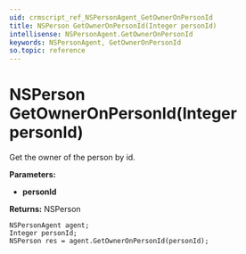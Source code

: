 ```yaml
---
uid: crmscript_ref_NSPersonAgent_GetOwnerOnPersonId
title: NSPerson GetOwnerOnPersonId(Integer personId)
intellisense: NSPersonAgent.GetOwnerOnPersonId
keywords: NSPersonAgent, GetOwnerOnPersonId
so.topic: reference
---
```


# NSPerson GetOwnerOnPersonId(Integer personId)

Get the owner of the person by id.

**Parameters:**
 - **personId** 

**Returns:** NSPerson

```crmscript
NSPersonAgent agent;
Integer personId;
NSPerson res = agent.GetOwnerOnPersonId(personId);
```

